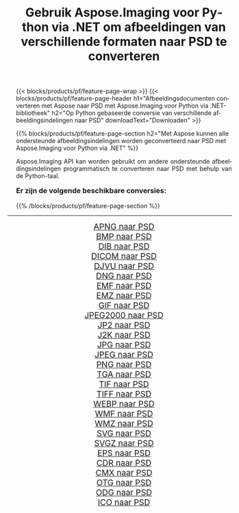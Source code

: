 ﻿---
title: Gebruik Aspose.Imaging voor Python via .NET om afbeeldingen van verschillende formaten naar PSD te converteren 
weight: 3920
url: /nl/python-net/conversion/to/psd/ 
lang: nl
langdirlevel: 2
locales: zh-hans,ja,it,ru,de,es,fr,nl,id,lt,pl,pt,vi,tr,ko,zh-hant,ar,hi,th,sv,cs,uk,he
description: U kunt Aspose.Imaging voor Python gebruiken via de .NET-bibliotheek om van verschillende formaten naar PSD te converteren
---

{{< blocks/products/pf/feature-page-wrap >}}
{{< blocks/products/pf/feature-page-header h1="Afbeeldingsdocumenten converteren met Aspose naar PSD met Aspose.Imaging voor Python via .NET-bibliotheek" h2="Op Python gebaseerde conversie van verschillende afbeeldingsindelingen naar PSD" downloadText="Downloaden" >}}


{{% blocks/products/pf/feature-page-section  h2="Met Aspose kunnen alle ondersteunde afbeeldingsindelingen worden geconverteerd naar PSD met Aspose.Imaging voor Python via .NET" %}}
<p align=justify>Aspose.Imaging API kan worden gebruikt om andere ondersteunde afbeeldingsindelingen programmatisch te converteren naar PSD met behulp van de Python-taal.</p>
<h3 style="margin-top:16px;">
Er zijn de volgende beschikbare conversies:
</h3>
{{% /blocks/products/pf/feature-page-section %}}
<div class="container-fluid productfamilypage bg-gray">
    <div class="convertypes bg-gray agp-content section">
        <div class="container">
		<hr style="margin-left:-20px;"/>
		<div class="row other-converters" style="gap: 10px;font-size: 19px;text-align:center;">
		    <div class='col-md-3 other-converter remove-lp remove-rp'><a href="/imaging/nl/python-net/conversion/apng-to-psd/" style="padding:15px;">APNG naar PSD</a></div>
<div class='col-md-3 other-converter remove-lp remove-rp'><a href="/imaging/nl/python-net/conversion/bmp-to-psd/" style="padding:15px;">BMP naar PSD</a></div>
<div class='col-md-3 other-converter remove-lp remove-rp'><a href="/imaging/nl/python-net/conversion/dib-to-psd/" style="padding:15px;">DIB naar PSD</a></div>
<div class='col-md-3 other-converter remove-lp remove-rp'><a href="/imaging/nl/python-net/conversion/dicom-to-psd/" style="padding:15px;">DICOM naar PSD</a></div>
<div class='col-md-3 other-converter remove-lp remove-rp'><a href="/imaging/nl/python-net/conversion/djvu-to-psd/" style="padding:15px;">DJVU naar PSD</a></div>
<div class='col-md-3 other-converter remove-lp remove-rp'><a href="/imaging/nl/python-net/conversion/dng-to-psd/" style="padding:15px;">DNG naar PSD</a></div>
<div class='col-md-3 other-converter remove-lp remove-rp'><a href="/imaging/nl/python-net/conversion/emf-to-psd/" style="padding:15px;">EMF naar PSD</a></div>
<div class='col-md-3 other-converter remove-lp remove-rp'><a href="/imaging/nl/python-net/conversion/emz-to-psd/" style="padding:15px;">EMZ naar PSD</a></div>
<div class='col-md-3 other-converter remove-lp remove-rp'><a href="/imaging/nl/python-net/conversion/gif-to-psd/" style="padding:15px;">GIF naar PSD</a></div>
<div class='col-md-3 other-converter remove-lp remove-rp'><a href="/imaging/nl/python-net/conversion/jpeg2000-to-psd/" style="padding:15px;">JPEG2000 naar PSD</a></div>
<div class='col-md-3 other-converter remove-lp remove-rp'><a href="/imaging/nl/python-net/conversion/jp2-to-psd/" style="padding:15px;">JP2 naar PSD</a></div>
<div class='col-md-3 other-converter remove-lp remove-rp'><a href="/imaging/nl/python-net/conversion/j2k-to-psd/" style="padding:15px;">J2K naar PSD</a></div>
<div class='col-md-3 other-converter remove-lp remove-rp'><a href="/imaging/nl/python-net/conversion/jpg-to-psd/" style="padding:15px;">JPG naar PSD</a></div>
<div class='col-md-3 other-converter remove-lp remove-rp'><a href="/imaging/nl/python-net/conversion/jpeg-to-psd/" style="padding:15px;">JPEG naar PSD</a></div>
<div class='col-md-3 other-converter remove-lp remove-rp'><a href="/imaging/nl/python-net/conversion/png-to-psd/" style="padding:15px;">PNG naar PSD</a></div>
<div class='col-md-3 other-converter remove-lp remove-rp'><a href="/imaging/nl/python-net/conversion/tga-to-psd/" style="padding:15px;">TGA naar PSD</a></div>
<div class='col-md-3 other-converter remove-lp remove-rp'><a href="/imaging/nl/python-net/conversion/tif-to-psd/" style="padding:15px;">TIF naar PSD</a></div>
<div class='col-md-3 other-converter remove-lp remove-rp'><a href="/imaging/nl/python-net/conversion/tiff-to-psd/" style="padding:15px;">TIFF naar PSD</a></div>
<div class='col-md-3 other-converter remove-lp remove-rp'><a href="/imaging/nl/python-net/conversion/webp-to-psd/" style="padding:15px;">WEBP naar PSD</a></div>
<div class='col-md-3 other-converter remove-lp remove-rp'><a href="/imaging/nl/python-net/conversion/wmf-to-psd/" style="padding:15px;">WMF naar PSD</a></div>
<div class='col-md-3 other-converter remove-lp remove-rp'><a href="/imaging/nl/python-net/conversion/wmz-to-psd/" style="padding:15px;">WMZ naar PSD</a></div>
<div class='col-md-3 other-converter remove-lp remove-rp'><a href="/imaging/nl/python-net/conversion/svg-to-psd/" style="padding:15px;">SVG naar PSD</a></div>
<div class='col-md-3 other-converter remove-lp remove-rp'><a href="/imaging/nl/python-net/conversion/svgz-to-psd/" style="padding:15px;">SVGZ naar PSD</a></div>
<div class='col-md-3 other-converter remove-lp remove-rp'><a href="/imaging/nl/python-net/conversion/eps-to-psd/" style="padding:15px;">EPS naar PSD</a></div>
<div class='col-md-3 other-converter remove-lp remove-rp'><a href="/imaging/nl/python-net/conversion/cdr-to-psd/" style="padding:15px;">CDR naar PSD</a></div>
<div class='col-md-3 other-converter remove-lp remove-rp'><a href="/imaging/nl/python-net/conversion/cmx-to-psd/" style="padding:15px;">CMX naar PSD</a></div>
<div class='col-md-3 other-converter remove-lp remove-rp'><a href="/imaging/nl/python-net/conversion/otg-to-psd/" style="padding:15px;">OTG naar PSD</a></div>
<div class='col-md-3 other-converter remove-lp remove-rp'><a href="/imaging/nl/python-net/conversion/odg-to-psd/" style="padding:15px;">ODG naar PSD</a></div>
<div class='col-md-3 other-converter remove-lp remove-rp'><a href="/imaging/nl/python-net/conversion/ico-to-psd/" style="padding:15px;">ICO naar PSD</a></div>
                </div>
        </div>
    </div>
</div>
<br/>

